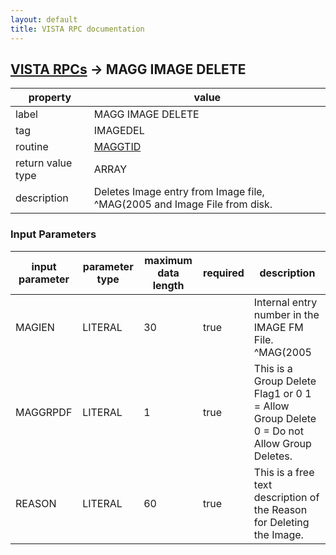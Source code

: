 ```yaml
---
layout: default
title: VISTA RPC documentation
---
```




## [VISTA RPCs](TableOfContent.md) &#8594; MAGG IMAGE DELETE 

 property | value 
--- | --- 
 label | MAGG IMAGE DELETE
 tag | IMAGEDEL
 routine | [MAGGTID](http://code.osehra.org/dox/Routine_MAGGTID_source.html)
 return value type | ARRAY
 description | Deletes Image entry from Image file, ^MAG(2005 and Image File from disk.

### Input Parameters

| input parameter | parameter type | maximum data length | required | description | 
| --- | --- | --- | --- | --- | 
| MAGIEN | LITERAL | 30 | true | Internal entry number in the IMAGE FM File.  ^MAG(2005 | 
| MAGGRPDF | LITERAL | 1 | true | This is a Group Delete Flag1 or 0     1  =  Allow Group Delete     0  =  Do not Allow Group Deletes. | 
| REASON | LITERAL | 60 | true | This is a free text description of the Reason for Deleting the Image. | 